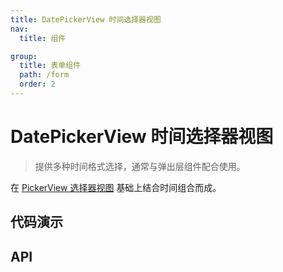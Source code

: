 ```yaml
---
title: DatePickerView 时间选择器视图
nav:
  title: 组件

group:
  title: 表单组件
  path: /form
  order: 2
---
```


# DatePickerView 时间选择器视图

> 提供多种时间格式选择，通常与弹出层组件配合使用。

在 [PickerView 选择器视图](./picker-view) 基础上结合时间组合而成。

## 代码演示

<code src="./__fixtures__/basic.tsx"></code>

## API

